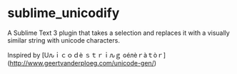 sublime_unicodify
=================

A Sublime Text 3 plugin that takes a selection and replaces it with a visually similar string with unicode characters.

Inspired by [Uԉｉｃｏｄè ｓｔｒｉԉｇ ɢéлèｒàｔòｒ] (http://www.geertvanderploeg.com/unicode-gen/)
